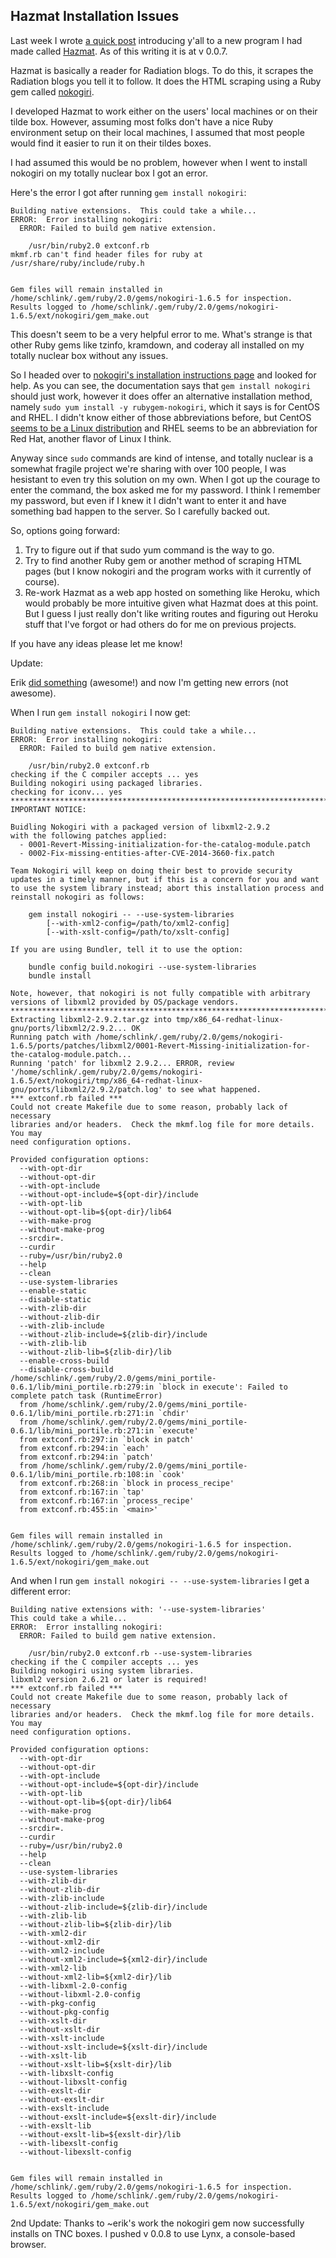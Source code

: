 ## Hazmat Installation Issues

Last week I wrote [a quick post](http://totallynuclear.club/~schlink/#2014-11-21T16+26+40-introducing-hazmat) introducing y'all to a new program I had made called [Hazmat](https://github.com/sts10/hazmat). As of this writing it is at v 0.0.7. 

Hazmat is basically a reader for Radiation blogs. To do this, it scrapes the Radiation blogs you tell it to follow. It does the HTML scraping using a Ruby gem called [nokogiri](http://www.nokogiri.org/). 

I developed Hazmat to work either on the users' local machines or on their tilde box. However, assuming most folks don't have a nice Ruby environment setup on their local machines, I assumed that most people would find it easier to run it on their tildes boxes. 

I had assumed this would be no problem, however when I went to install nokogiri on my totally nuclear box I got an error.  

Here's the error I got after running `gem install nokogiri`:

```
Building native extensions.  This could take a while...
ERROR:  Error installing nokogiri:
  ERROR: Failed to build gem native extension.

    /usr/bin/ruby2.0 extconf.rb
mkmf.rb can't find header files for ruby at /usr/share/ruby/include/ruby.h


Gem files will remain installed in /home/schlink/.gem/ruby/2.0/gems/nokogiri-1.6.5 for inspection.
Results logged to /home/schlink/.gem/ruby/2.0/gems/nokogiri-1.6.5/ext/nokogiri/gem_make.out
```

This doesn't seem to be a very helpful error to me. What's strange is that other Ruby gems like tzinfo, kramdown, and coderay all installed on my totally nuclear box without any issues. 

So I headed over to [nokogiri's installation instructions page](http://www.nokogiri.org/tutorials/installing_nokogiri.html) and looked for help. As you can see, the documentation says that `gem install nokogiri` should just work, however it does offer an alternative installation method, namely `sudo yum install -y rubygem-nokogiri`, which it says is for CentOS and RHEL. I didn't know either of those abbreviations before, but CentOS [seems to be a Linux distribution](http://www.centos.org/about/) and RHEL seems to be an abbreviation for Red Hat, another flavor of Linux I think. 

Anyway since `sudo` commands are kind of intense, and totally nuclear is a somewhat fragile project we're sharing with over 100 people, I was hesistant to even try this solution on my own. When I got up the courage to enter the command, the box asked me for my password. I think I remember my password, but even if I knew it I didn't want to enter it and have something bad happen to the server. So I carefully backed out. 

So, options going forward:

1. Try to figure out if that sudo yum command is the way to go. 
2. Try to find another Ruby gem or another method of scraping HTML pages (but I know nokogiri and the program works with it currently of course). 
3. Re-work Hazmat as a web app hosted on something like Heroku, which would probably be more intuitive given what Hazmat does at this point. But I guess I just really don't like writing routes and figuring out Heroku stuff that I've forgot or had others do for me on previous projects. 

If you have any ideas please let me know!  

Update: 

Erik [did something](https://twitter.com/erikprice/status/540681432151375872) (awesome!) and now I'm getting new errors (not awesome). 

When I run `gem install nokogiri` I now get:

```
Building native extensions.  This could take a while...
ERROR:  Error installing nokogiri:
  ERROR: Failed to build gem native extension.

    /usr/bin/ruby2.0 extconf.rb
checking if the C compiler accepts ... yes
Building nokogiri using packaged libraries.
checking for iconv... yes
************************************************************************
IMPORTANT NOTICE:

Buidling Nokogiri with a packaged version of libxml2-2.9.2
with the following patches applied:
  - 0001-Revert-Missing-initialization-for-the-catalog-module.patch
  - 0002-Fix-missing-entities-after-CVE-2014-3660-fix.patch

Team Nokogiri will keep on doing their best to provide security
updates in a timely manner, but if this is a concern for you and want
to use the system library instead; abort this installation process and
reinstall nokogiri as follows:

    gem install nokogiri -- --use-system-libraries
        [--with-xml2-config=/path/to/xml2-config]
        [--with-xslt-config=/path/to/xslt-config]

If you are using Bundler, tell it to use the option:

    bundle config build.nokogiri --use-system-libraries
    bundle install

Note, however, that nokogiri is not fully compatible with arbitrary
versions of libxml2 provided by OS/package vendors.
************************************************************************
Extracting libxml2-2.9.2.tar.gz into tmp/x86_64-redhat-linux-gnu/ports/libxml2/2.9.2... OK
Running patch with /home/schlink/.gem/ruby/2.0/gems/nokogiri-1.6.5/ports/patches/libxml2/0001-Revert-Missing-initialization-for-the-catalog-module.patch...
Running 'patch' for libxml2 2.9.2... ERROR, review '/home/schlink/.gem/ruby/2.0/gems/nokogiri-1.6.5/ext/nokogiri/tmp/x86_64-redhat-linux-gnu/ports/libxml2/2.9.2/patch.log' to see what happened.
*** extconf.rb failed ***
Could not create Makefile due to some reason, probably lack of necessary
libraries and/or headers.  Check the mkmf.log file for more details.  You may
need configuration options.

Provided configuration options:
  --with-opt-dir
  --without-opt-dir
  --with-opt-include
  --without-opt-include=${opt-dir}/include
  --with-opt-lib
  --without-opt-lib=${opt-dir}/lib64
  --with-make-prog
  --without-make-prog
  --srcdir=.
  --curdir
  --ruby=/usr/bin/ruby2.0
  --help
  --clean
  --use-system-libraries
  --enable-static
  --disable-static
  --with-zlib-dir
  --without-zlib-dir
  --with-zlib-include
  --without-zlib-include=${zlib-dir}/include
  --with-zlib-lib
  --without-zlib-lib=${zlib-dir}/lib
  --enable-cross-build
  --disable-cross-build
/home/schlink/.gem/ruby/2.0/gems/mini_portile-0.6.1/lib/mini_portile.rb:279:in `block in execute': Failed to complete patch task (RuntimeError)
  from /home/schlink/.gem/ruby/2.0/gems/mini_portile-0.6.1/lib/mini_portile.rb:271:in `chdir'
  from /home/schlink/.gem/ruby/2.0/gems/mini_portile-0.6.1/lib/mini_portile.rb:271:in `execute'
  from extconf.rb:297:in `block in patch'
  from extconf.rb:294:in `each'
  from extconf.rb:294:in `patch'
  from /home/schlink/.gem/ruby/2.0/gems/mini_portile-0.6.1/lib/mini_portile.rb:108:in `cook'
  from extconf.rb:268:in `block in process_recipe'
  from extconf.rb:167:in `tap'
  from extconf.rb:167:in `process_recipe'
  from extconf.rb:455:in `<main>'


Gem files will remain installed in /home/schlink/.gem/ruby/2.0/gems/nokogiri-1.6.5 for inspection.
Results logged to /home/schlink/.gem/ruby/2.0/gems/nokogiri-1.6.5/ext/nokogiri/gem_make.out

```


And when I run `gem install nokogiri -- --use-system-libraries` I get a different error:


```
Building native extensions with: '--use-system-libraries'
This could take a while...
ERROR:  Error installing nokogiri:
  ERROR: Failed to build gem native extension.

    /usr/bin/ruby2.0 extconf.rb --use-system-libraries
checking if the C compiler accepts ... yes
Building nokogiri using system libraries.
libxml2 version 2.6.21 or later is required!
*** extconf.rb failed ***
Could not create Makefile due to some reason, probably lack of necessary
libraries and/or headers.  Check the mkmf.log file for more details.  You may
need configuration options.

Provided configuration options:
  --with-opt-dir
  --without-opt-dir
  --with-opt-include
  --without-opt-include=${opt-dir}/include
  --with-opt-lib
  --without-opt-lib=${opt-dir}/lib64
  --with-make-prog
  --without-make-prog
  --srcdir=.
  --curdir
  --ruby=/usr/bin/ruby2.0
  --help
  --clean
  --use-system-libraries
  --with-zlib-dir
  --without-zlib-dir
  --with-zlib-include
  --without-zlib-include=${zlib-dir}/include
  --with-zlib-lib
  --without-zlib-lib=${zlib-dir}/lib
  --with-xml2-dir
  --without-xml2-dir
  --with-xml2-include
  --without-xml2-include=${xml2-dir}/include
  --with-xml2-lib
  --without-xml2-lib=${xml2-dir}/lib
  --with-libxml-2.0-config
  --without-libxml-2.0-config
  --with-pkg-config
  --without-pkg-config
  --with-xslt-dir
  --without-xslt-dir
  --with-xslt-include
  --without-xslt-include=${xslt-dir}/include
  --with-xslt-lib
  --without-xslt-lib=${xslt-dir}/lib
  --with-libxslt-config
  --without-libxslt-config
  --with-exslt-dir
  --without-exslt-dir
  --with-exslt-include
  --without-exslt-include=${exslt-dir}/include
  --with-exslt-lib
  --without-exslt-lib=${exslt-dir}/lib
  --with-libexslt-config
  --without-libexslt-config


Gem files will remain installed in /home/schlink/.gem/ruby/2.0/gems/nokogiri-1.6.5 for inspection.
Results logged to /home/schlink/.gem/ruby/2.0/gems/nokogiri-1.6.5/ext/nokogiri/gem_make.out
```

2nd Update: Thanks to ~erik's work the nokogiri gem now successfully installs on TNC boxes. I pushed v 0.0.8 to use Lynx, a console-based browser. 
